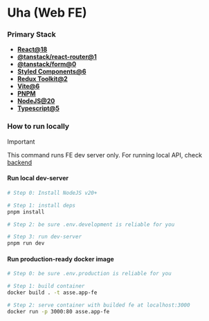 # Uha (Web FE)

### Primary Stack
* **[React@18](https://react.dev/)**
* **[@tanstack/react-router@1](https://tanstack.com/router/latest)**
* **[@tanstack/form@0](https://tanstack.com/form/latest)**
* **[Styled Components@6](https://styled-components.com/)**
* **[Redux Toolkit@2](https://redux-toolkit.js.org/)**
* **[Vite@6](https://vite.dev/)**
* **[PNPM](https://pnpm.io/)**
* **[NodeJS@20](https://nodejs.org/)**
* **[Typescript@5](https://www.typescriptlang.org/)**

### How to run locally
> [!IMPORTANT]
> This command runs FE dev server only. For running local API, check [backend](../backend/README.md)

#### Run local dev-server
```sh
# Step 0: Install NodeJS v20+

# Step 1: install deps
pnpm install

# Step 2: be sure .env.development is reliable for you

# Step 3: run dev-server
pnpm run dev
```

#### Run production-ready docker image
```sh
# Step 0: be sure .env.production is reliable for you

# Step 1: build container
docker build . -t asse.app-fe

# Step 2: serve container with builded fe at localhost:3000
docker run -p 3000:80 asse.app-fe
```
